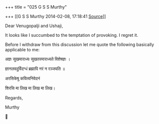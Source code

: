 +++
title = "025 G S S Murthy"

+++
[[G S S Murthy	2014-02-08, 17:18:41 [Source](https://groups.google.com/g/samskrita/c/nBMCx94X0W8)]]



Dear Venugopalji and Ushaji,

It looks like I succumbed to the temptation of provoking. I regret it.

Before I withdraw from this discussion let me quote the following basically applicable to me:

अज्ञः सुखमाराध्यः सुखतरमाराध्यते विशेषज्ञः ।

ज्ञानलवदुर्विदग्धं ब्रह्मापि नरं न रञ्जयति ॥

  

अरसिकेषु कवित्वनिवेदनं

शिरसि मा लिख मा लिख मा लिख।

Regards,

Murthy



